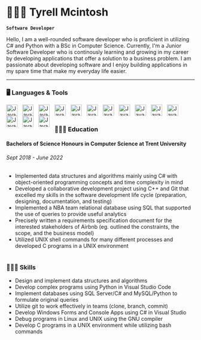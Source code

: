 # 🧍🏾‍♂️ Tyrell Mcintosh

**`Software Developer`**

Hello, I am a well-rounded software developer who is proficient in utilizing C# and Python with a BSc in Computer Science. Currently, I'm a Junior Software Developer who is continously learning and growing in my career by developing applications that offer a solution to a business problem. I am passionate about developing software and I enjoy building applications in my spare time that make my everyday life easier.

---

### 🖥 Languages & Tools

<img align="left" alt="Java" width="30px" style="padding-right:10px" src="https://cdn.jsdelivr.net/gh/devicons/devicon/icons/csharp/csharp-original.svg" />
<img align="left" alt="Java" width="30px" style="padding-right:10px" src="https://cdn.jsdelivr.net/gh/devicons/devicon/icons/visualstudio/visualstudio-plain.svg" />
<img align="left" alt="Java" width="30px" style="padding-right:10px" src="https://cdn.jsdelivr.net/gh/devicons/devicon/icons/microsoftsqlserver/microsoftsqlserver-plain.svg" />
<img align="left" alt="Java" width="30px" style="padding-right:10px" src="https://cdn.jsdelivr.net/gh/devicons/devicon/icons/dot-net/dot-net-plain.svg" />
<img align="left" alt="Java" width="30px" style="padding-right:10px" src="https://zeevector.com/wp-content/uploads/Azure-Devops-Logo@zeevector.com_.svg" />
<img align="left" alt="Java" width="30px" style="padding-right:10px" src="https://upload.wikimedia.org/wikipedia/commons/4/48/BLANK_ICON.png" />

<img align="left" alt="Java" width="30px" style="padding-right:10px" src="https://cdn.jsdelivr.net/gh/devicons/devicon/icons/python/python-original.svg" />
<img align="left" alt="Java" width="30px" style="padding-right:10px" src="https://cdn.jsdelivr.net/gh/devicons/devicon/icons/vscode/vscode-original.svg" />
<img align="left" alt="Java" width="30px" style="padding-right:10px" src="https://cdn.jsdelivr.net/gh/devicons/devicon/icons/mysql/mysql-original.svg" />
<img align="left" alt="Java" width="30px" style="padding-right:10px" src="https://upload.wikimedia.org/wikipedia/commons/4/48/BLANK_ICON.png" />

<img align="left" alt="Java" width="30px" style="padding-right:10px" src="https://cdn.jsdelivr.net/gh/devicons/devicon/icons/cplusplus/cplusplus-original.svg" />
<img align="left" alt="Java" width="30px" style="padding-right:10px" src="https://cdn.jsdelivr.net/gh/devicons/devicon/icons/gcc/gcc-original.svg" />
<img align="left" alt="Java" width="30px" style="padding-right:10px" src="https://cdn.jsdelivr.net/gh/devicons/devicon/icons/git/git-original.svg" />
<img align="left" alt="Java" width="30px" style="padding-right:10px" src="https://cdn.jsdelivr.net/gh/devicons/devicon/icons/linux/linux-original.svg" />

<br />

#

### 👨🏾‍🎓 Education

<h4>Bachelors of Science Honours in Computer Science at Trent University</h4>
<h6> Sept 2018 - June 2022 </h6>
  <ul>
    <li>Implemented data structures and algorithms mainly using C# with object-oriented programming concepts and time complexity in mind</li>
    <li>Developed a collaborative development project using C++ and Git that excelled my skills in the software development life cycle (preparation, designing, documentation, and testing)</li>
    <li>Implemented a NBA team relational database using SQL that supported the use of queries to provide useful analytics
</li>
    <li>Precisely written a requirements specification document for the interested stakeholders of Airbnb (eg. outlined the constraints, the scope, and the business model)</li>
    <li>Utilized UNIX shell commands for many different processes and developed C programs in a UNIX environment</li>
  </ul>

#

### 👨🏾‍💻 Skills
  <ul>
    <li>Design and implement data structures and algorithms</li>
    <li>Develop complex programs using Python in Visual Studio Code</li>
    <li>Implement databases using SQL Server/C# and MySQL/Python to formulate original queries</li>
    <li>Utilize git to work effectively in teams (clone, branch, commit)</li>
    <li>Develop Windows Forms and Console Apps using C# in Visual Studio</li>
    <li>Debug programs in Linux and UNIX using the GNU compiler</li>
    <li>Develop C programs in a UNIX environment while utilizing bash commands</li>
  </ul>

#
